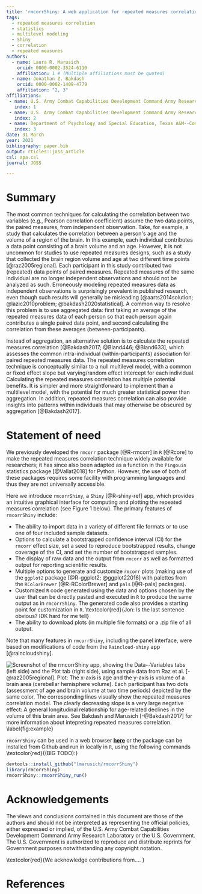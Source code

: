 ```yaml
---
title: 'rmcorrShiny: A web application for repeated measures correlation'
tags:
  - repeated measures correlation
  - statistics
  - multilevel modeling
  - Shiny
  - correlation
  - repeated measures
authors:
  - name: Laura R. Marusich
    orcid: 0000-0002-3524-6110
    affiliation: 1 # (Multiple affiliations must be quoted)
  - name: Jonathan Z. Bakdash
    orcid: 0000-0002-1409-4779
    affiliation: "2, 3"
affiliations:
 - name: U.S. Army Combat Capabilities Development Command Army Research Laboratory South at the University of Texas at Arlington
   index: 1
 - name: U.S. Army Combat Capabilities Development Command Army Research Laboratory South at the University of Texas at Dallas
   index: 2
 - name: Department of Psychology and Special Education, Texas A&M--Commerce
   index: 3
date: 31 March
year: 2021
bibliography: paper.bib
output: rticles::joss_article
csl: apa.csl
journal: JOSS

---
```

# Summary

The most common techniques for calculating the correlation between two variables 
(e.g., Pearson correlation coefficient) assume the two data points, the paired measures, 
from independent observation. Take, for example, a study that calculates the 
correlation between a person's age and the volume of a region of the brain. In this example, 
each individual contributes a data point consisting of a brain volume and an age. However, it 
is not uncommon for studies to use repeated measures designs, such as a study that collected 
the brain region volume and age at two different time points [@raz2005regional]. Each 
participant in this study contributed two (repeated) data points of paired measures. Repeated 
measures of the same individual are no longer independent observations and should not be 
analyzed as such. Erroneously modeling repeated measures data as independent observations is 
surprisingly prevalent in published research, even though such results will generally be 
misleading [@aarts2014solution; @lazic2010problem; @bakdash2020statistical]. A common way to 
resolve this problem is to use aggregated data: first taking an average of the repeated measures 
data of each person so that each person again contributes a single paired data point, and second 
calculating the correlation from these averages (between-participants).  

Instead of aggregation, an alternative solution is to calculate the repeated measures
correlation [@Bakdash2017; @Bland446; @Bland633], which assesses the common
intra-individual (within-participants) association for paired repeated measures data. The
repeated measures correlation technique is conceptually similar to a null multilevel model,
with a common or fixed effect slope but varying/random effect intercept for each individual. 
Calculating the repeated measures correlation has multiple potential benefits. It is simpler 
and more straightforward to implement than a multilevel model, with the potential for much 
greater statistical power than aggregation. In addition, repeated measures correlation can 
also provide insights into patterns within individuals that may otherwise be obscured by 
aggregation [@Bakdash2017]. 

# Statement of need

We previously developed the ``rmcorr`` package [@R-rmcorr] in  ``R`` [@Rcore] to make the repeated measures
correlation technique widely available for researchers; it has since also been adapted as 
a function in the ``Pingouin`` statistics package [@Vallat2018] for Python. However, the use 
of both of these packages requires some facility with programming languages and thus they 
are not universally accessible. 

Here we introduce ``rmcorrShiny``, a ``Shiny`` [@R-shiny-ref] app, which provides an intuitive graphical
interface for computing and plotting the repeated measures correlation (see Figure 1 below). 
The primary features of ``rmcorrShiny`` include:

* The ability to import data in a variety of different file formats or to use one of four included sample 
datasets.
* Options to calculate a bootstrapped confidence interval (CI) for the ``rmcorr`` effect size, set a seed to reproduce 
bootstrapped results, change coverage of the CI, and set the number of bootstrapped samples.
* The display of raw data and the output from ``rmcorr`` as well as formatted output for reporting scientific results. 
* Multiple options to generate and customize ``rmcorr`` plots (making use of the 
``ggplot2`` package [@R-ggplot2; @ggplot22016] with palettes from the ``RColorBrewer`` 
[@R-RColorBrewer] and ``pals`` [@R-pals] packages).
* Customized ``R`` code generated using the data and options chosen by the user that can be directly
pasted and executed in ``R`` to produce the same output as in ``rmcorrShiny``. The generated code also provides a 
starting point for customization in ``R``. \textcolor{red}{Jon: Is the last sentence obvious? IDK hard for me tell}
* The ability to download plots (in multiple file formats) or a .zip file of all output.

Note that many features in ``rmcorrShiny``, including the panel interface, were based on modifications of code 
from the ``Raincloud-shiny`` app [@raincloudshiny].  

![Screenshot of the `` rmcorrShiny`` app, showing the Data--Variables tabs (left side) and the Plot tab (right side), using sample data from Raz et al. [-@raz2005regional]. Plot: The x-axis is age and the y-axis is volume of a brain area (cerebellar hemisphere volume). Each participant has two dots (assessment of age and brain volume at two time periods) depicted by the same color. The corresponding lines visually show the repeated measures correlation model. The clearly decreasing slope is a very large negative effect: A general longitudinal relationship for age-related declines in the volume of this brain area. See Bakdash and Marusich [-@Bakdash2017] for more information about intepreting repeated measures correlation.  
\label{fig:example}](rmcorr_example_input_plot.jpg)

``rmcorrShiny`` can be used in a web browser [**here**](https://lmarusich.shinyapps.io/shiny_rmcorr/) 
or the package can be installed from Github and run in locally in ``R``, using the following commands \textcolor{red}{(BIG TODO):}

```r
devtools::install_github("lmarusich/rmcorrShiny")
library(rmcorrShiny)
rmcorrShiny::rmcorrShiny_run()
```

# Acknowledgements

The views and conclusions contained in this document are those of the authors and should 
not be interpreted as representing the official policies, either expressed or implied, of 
the U.S. Army Combat Capabilities Development Command Army Research Laboratory or the U.S. 
Government. The U.S. Government is authorized to reproduce and distribute reprints for 
Government purposes notwithstanding any copyright notation. 

\textcolor{red}{We acknowledge contributions from.... }

# References
